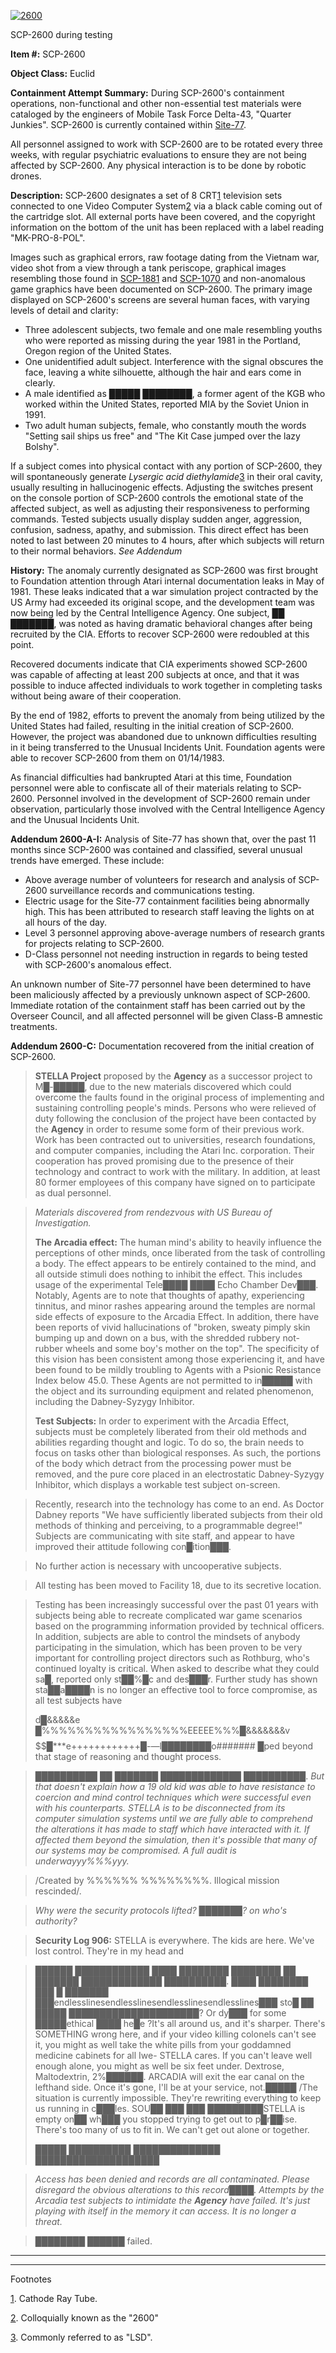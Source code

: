 [![2600](http://scp-wiki.wdfiles.com/local--resized-images/scp-2600/2600/medium.jpg)](http://scp-wiki.wdfiles.com/local--files/scp-2600/2600)

SCP-2600 during testing

**Item #:** SCP-2600

**Object Class:** Euclid

**Containment Attempt Summary:** During SCP-2600's containment operations, non-functional and other non-essential test materials were cataloged by the engineers of Mobile Task Force Delta-43, "Quarter Junkies". SCP-2600 is currently contained within [Site-77](/secure-facility-dossier-site-77).

All personnel assigned to work with SCP-2600 are to be rotated every three weeks, with regular psychiatric evaluations to ensure they are not being affected by SCP-2600. Any physical interaction is to be done by robotic drones.

**Description:** SCP-2600 designates a set of 8 CRT[1](javascript:;) television sets connected to one Video Computer System[2](javascript:;) via a black cable coming out of the cartridge slot. All external ports have been covered, and the copyright information on the bottom of the unit has been replaced with a label reading "MK-PRO-8-POL".

Images such as graphical errors, raw footage dating from the Vietnam war, video shot from a view through a tank periscope, graphical images resembling those found in [SCP-1881](/scp-1881) and [SCP-1070](/scp-1070) and non-anomalous game graphics have been documented on SCP-2600. The primary image displayed on SCP-2600's screens are several human faces, with varying levels of detail and clarity:

*   Three adolescent subjects, two female and one male resembling youths who were reported as missing during the year 1981 in the Portland, Oregon region of the United States.
*   One unidentified adult subject. Interference with the signal obscures the face, leaving a white silhouette, although the hair and ears come in clearly.
*   A male identified as █████ ████████, a former agent of the KGB who worked within the United States, reported MIA by the Soviet Union in 1991.
*   Two adult human subjects, female, who constantly mouth the words "Setting sail ships us free" and "The Kit Case jumped over the lazy Bolshy".

If a subject comes into physical contact with any portion of SCP-2600, they will spontaneously generate _Lysergic acid diethylamide_[3](javascript:;) in their oral cavity, usually resulting in hallucinogenic effects. Adjusting the switches present on the console portion of SCP-2600 controls the emotional state of the affected subject, as well as adjusting their responsiveness to performing commands. Tested subjects usually display sudden anger, aggression, confusion, sadness, apathy, and submission. This direct effect has been noted to last between 20 minutes to 4 hours, after which subjects will return to their normal behaviors. _See Addendum_

**History:** The anomaly currently designated as SCP-2600 was first brought to Foundation attention through Atari internal documentation leaks in May of 1981. These leaks indicated that a war simulation project contracted by the US Army had exceeded its original scope, and the development team was now being led by the Central Intelligence Agency. One subject, ██ ███████, was noted as having dramatic behavioral changes after being recruited by the CIA. Efforts to recover SCP-2600 were redoubled at this point.

Recovered documents indicate that CIA experiments showed SCP-2600 was capable of affecting at least 200 subjects at once, and that it was possible to induce affected individuals to work together in completing tasks without being aware of their cooperation.

By the end of 1982, efforts to prevent the anomaly from being utilized by the United States had failed, resulting in the initial creation of SCP-2600. However, the project was abandoned due to unknown difficulties resulting in it being transferred to the Unusual Incidents Unit. Foundation agents were able to recover SCP-2600 from them on 01/14/1983.

As financial difficulties had bankrupted Atari at this time, Foundation personnel were able to confiscate all of their materials relating to SCP-2600. Personnel involved in the development of SCP-2600 remain under observation, particularly those involved with the Central Intelligence Agency and the Unusual Incidents Unit.

**Addendum 2600-A-I:** Analysis of Site-77 has shown that, over the past 11 months since SCP-2600 was contained and classified, several unusual trends have emerged. These include:

*   Above average number of volunteers for research and analysis of SCP-2600 surveillance records and communications testing.
*   Electric usage for the Site-77 containment facilities being abnormally high. This has been attributed to research staff leaving the lights on at all hours of the day.
*   Level 3 personnel approving above-average numbers of research grants for projects relating to SCP-2600.
*   D-Class personnel not needing instruction in regards to being tested with SCP-2600's anomalous effect.

An unknown number of Site-77 personnel have been determined to have been maliciously affected by a previously unknown aspect of SCP-2600. Immediate rotation of the containment staff has been carried out by the Overseer Council, and all affected personnel will be given Class-B amnestic treatments.

**Addendum 2600-C:** Documentation recovered from the initial creation of SCP-2600.

> **STELLA Project** proposed by the **Agency** as a successor project to M█-█████, due to the new materials discovered which could overcome the faults found in the original process of implementing and sustaining controlling people's minds. Persons who were relieved of duty following the conclusion of the project have been contacted by the **Agency** in order to resume some form of their previous work. Work has been contracted out to universities, research foundations, and computer companies, including the Atari Inc. corporation. Their cooperation has proved promising due to the presence of their technology and contract to work with the military. In addition, at least 80 former employees of this company have signed on to participate as dual personnel.

> _Materials discovered from rendezvous with US Bureau of Investigation._
> 
> **The Arcadia effect:** The human mind's ability to heavily influence the perceptions of other minds, once liberated from the task of controlling a body. The effect appears to be entirely contained to the mind, and all outside stimuli does nothing to inhibit the effect. This includes usage of the experimental Tele████ ████ Echo Chamber Dev███. Notably, Agents are to note that thoughts of apathy, experiencing tinnitus, and minor rashes appearing around the temples are normal side effects of exposure to the Arcadia Effect. In addition, there have been reports of vivid hallucinations of "broken, sweaty pimply skin bumping up and down on a bus, with the shredded rubbery not-rubber wheels and some boy's mother on the top". The specificity of this vision has been consistent among those experiencing it, and have been found to be mildly troubling to Agents with a Psionic Resistance Index below 45.0. These Agents are not permitted to in█████ with the object and its surrounding equipment and related phenomenon, including the Dabney-Syzygy Inhibitor.
> 
> **Test Subjects:** In order to experiment with the Arcadia Effect, subjects must be completely liberated from their old methods and abilities regarding thought and logic. To do so, the brain needs to focus on tasks other than biological responses. As such, the portions of the body which detract from the processing power must be removed, and the pure core placed in an electrostatic Dabney-Syzygy Inhibitor, which displays a workable test subject on-screen.

> Recently, research into the technology has come to an end. As Doctor Dabney reports "We have sufficiently liberated subjects from their old methods of thinking and perceiving, to a programmable degree!" Subjects are communicating with site staff, and appear to have improved their attitude following con█ition███.

> No further action is necessary with uncooperative subjects.

> All testing has been moved to Facility 18, due to its secretive location.

> Testing has been increasingly successful over the past 01 years with subjects being able to recreate complicated war game scenarios based on the programming information provided by technical officers. In addition, subjects are able to control the mindsets of anybody participating in the simulation, which has been proven to be very important for controlling project directors such as Rothburg, who's continued loyalty is critical. When asked to describe what they could sa█, reported only st██%█c and des███r. Further study has shown sta██a████n is no longer an effective tool to force compromise, as all test subjects have
> 
> d█&&&&&e █%%%%%%%%%%%%%%%%%EEEEE%%%█&&&&&&&v$$$$$$$$$$█\*\*\*e++++++++++++█\-—l████████o####### █ped beyond that stage of reasoning and thought process.

> ██████████ ██ ███████ █████████████ ██████████. _But that doesn't explain how a 19 old kid was able to have resistance to coercion and mind control techniques which were successful even with his counterparts. STELLA is to be disconnected from its computer simulation systems until we are fully able to comprehend the alterations it has made to staff which have interacted with it. If affected them beyond the simulation, then it's possible that many of our systems may be compromised. A full audit is underwayyy%%%yyy._

> /Created by %%%%%% %%%%%%%%. Illogical mission rescinded/.

> _Why were the security protocols lifted? ███████? on who's authority?_

> **Security Log 906:** STELLA is everywhere. The kids are here. We've lost control. They're in my head and

> ██████ ████████████ ████ ████████ ████████ ██ ███████ █████████████ ██████████. ████ ████████ ███ █ ███████ ███endlesslinesendlesslinesendlesslinesendlesslines███ sto█ ██ █████ █████████████████████? Or dy███ for some █████ethical ████ he█e ?It's all around us, and it's sharper. There's SOMETHING wrong here, and if your video killing colonels can't see it, you might as well take the white pills from your goddamned medicine cabinets for all Iwe\- STELLA cares. If you can't leave well enough alone, you might as well be six feet under. Dextrose, Maltodextrin, 2%██████. ARCADIA will exit the ear canal on the lefthand side. Once it's gone, I'll be at your service, not.█████ /The situation is currently impossible. They're rewriting everything to keep us running in c███les. SOU██ ███ ███ █████████STELLA is empty on██ wh███ you stopped trying to get out to p█r██ise. There's too many of us to fit in. We can't get out alone or together.
> 
> █████ ██████████ ██████████████ ████████████████████

> _Access has been denied and records are all contaminated. Please disregard the obvious alterations to this record████. Attempts by the Arcadia test subjects to intimidate the **Agency** have failed. It's just playing with itself in the memory it can access. It is no longer a threat._

> ████████ ██████ failed.

* * *

* * *

Footnotes

[1](javascript:;). Cathode Ray Tube.

[2](javascript:;). Colloquially known as the "2600"

[3](javascript:;). Commonly referred to as "LSD".
